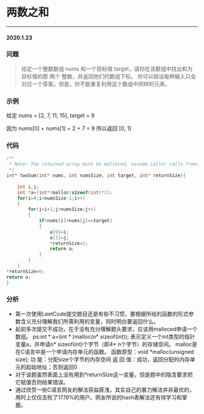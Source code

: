# 两数之和
***
#### 2020.1.23

### 问题
>给定一个整数数组 nums 和一个目标值 target，请你在该数组中找出和为目标值的那 两个 整数，并返回他们的数组下标。
你可以假设每种输入只会对应一个答案。但是，你不能重复利用这个数组中同样的元素。

### 示例
给定 nums = [2, 7, 11, 15], target = 9

因为 nums[0] + nums[1] = 2 + 7 = 9
所以返回 [0, 1]

### 代码
```c
/**
 * Note: The returned array must be malloced, assume caller calls free().
 */
int* twoSum(int* nums, int numsSize, int target, int* returnSize){
    
    int i,j;
    int *a=(int*)malloc(sizeof(int)*2);
    for(i=0;i<numsSize-1;i++)
    {
        for(j=i+1;j<numsSize;j++)
        {
            if(nums[i]+nums[j]==target)
            {
                a[0]=i;
                a[1]=j;
                *returnSize=2;
                return a;
            }
        }
    }
*returnSize=0;
return a;
}
```

### 分析
 - 第一次使用LeetCode提交题目还是有些不习惯，要根据所给的函数的形式参数含义充分理解我们所需利用的变量，同时明白要返回什么。
 - 起初多次提交不成功，在于没有充分理解题头要求，应该用malloced申请一个数组。
   ps:int * a=(int * )malloc(n* sizeof(int)); 表示定义一个int类型的指针变量a，并申请n* sizeof(int)个字节（即4* n个字节）的存储空间。
   malloc是在C语言中是一个申请内存单元的函数。
   函数原型：void *malloc(unsigned size);
   功       能：分配size个字节的内存空间
   返 回  值：成功，返回分配的内存单元的起始地址；否则返回0
 - 对于该题虽然表面上没有用到*returnSize这一变量，但是题中的隐含要求把它赋值否则结果错误。
 - 通过欣赏一些C语言网友的解法获益匪浅，其实自己的暴力解法并非最优的，用时上仅仅击败了17.19%的用户。网友所说的hash表解法还有待学习和掌握。

